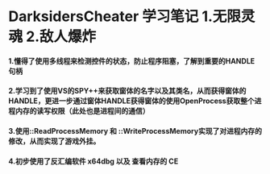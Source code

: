 # DarksidersCheater 学习笔记 1.无限灵魂 2.敌人爆炸
#### 1.懂得了使用多线程来检测控件的状态，防止程序阻塞，了解到重要的HANDLE 句柄
#### 2.学习到了使用VS的SPY++来获取窗体的名字以及其类名，从而获得窗体的HANDLE，更进一步通过窗体HANDLE获得窗体的使用OpenProcess获取整个进程内存的读写权限（此处也是进程间的通信）
#### 3.使用::ReadProcessMemory 和 ::WriteProcessMemory实现了对进程内存的修改，从而实现了游戏外挂。
#### 4.初步使用了反汇编软件 x64dbg 以及 查看内存的 CE
